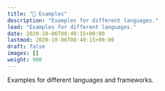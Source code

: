 ```yaml
---
title: "🧩 Examples"
description: "Examples for different languages."
lead: "Examples for different languages."
date: 2020-10-06T08:49:15+00:00
lastmod: 2020-10-06T08:49:15+00:00
draft: false
images: []
weight: 900
---
```


Examples for different languages and frameworks.
